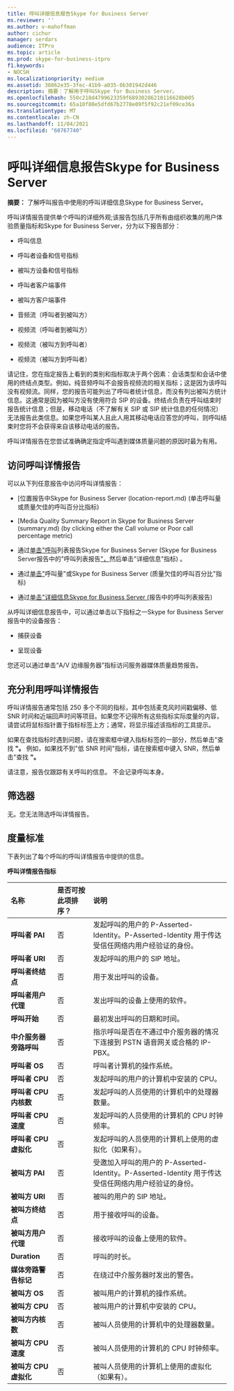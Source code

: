 ```yaml
---
title: 呼叫详细信息报告Skype for Business Server
ms.reviewer: ''
ms.author: v-mahoffman
author: cichur
manager: serdars
audience: ITPro
ms.topic: article
ms.prod: skype-for-business-itpro
f1.keywords:
- NOCSH
ms.localizationpriority: medium
ms.assetid: 38862e35-3fec-41b9-a035-0b301942d446
description: 摘要：了解用于呼叫Skype for Business Server。
ms.openlocfilehash: 550c218d4799623359f68930286210116628b005
ms.sourcegitcommit: 65a10f80e5dfd67b2778e09f5f92c21ef09ce36a
ms.translationtype: MT
ms.contentlocale: zh-CN
ms.lasthandoff: 11/04/2021
ms.locfileid: "60767740"
---
```

# <a name="call-detail-report-in-skype-for-business-server"></a>呼叫详细信息报告Skype for Business Server
 
**摘要：** 了解呼叫报告中使用的呼叫详细信息Skype for Business Server。
  
呼叫详情报告提供单个呼叫的详细外观;该报告包括几乎所有由组织收集的用户体验质量指标和Skype for Business Server，分为以下报告部分：
  
- 呼叫信息 
    
- 呼叫者设备和信号指标
    
- 被叫方设备和信号指标
    
- 呼叫者客户端事件
    
- 被叫方客户端事件
    
- 音频流（呼叫者到被叫方）
    
- 视频流（呼叫者到被叫方）
    
- 视频流（被叫方到呼叫者）
    
- 视频流（被叫方到呼叫者）
    
请记住，您在指定报告上看到的类别和指标取决于两个因素：会话类型和会话中使用的终结点类型。例如，纯音频呼叫不会报告视频流的相关指标；这是因为该呼叫没有视频流。同样，您的报告可能列出了呼叫者统计信息，而没有列出被叫方统计信息。这通常是因为被叫方没有使用符合 SIP 的设备。终结点负责在呼叫结束时报告统计信息；但是，移动电话（不了解有关 SIP 或 SIP 统计信息的任何情况）无法报告此类信息。如果您呼叫某人且此人用其移动电话应答您的呼叫，则呼叫结束时您将不会获得来自该移动电话的报告。
  
呼叫详情报告在您尝试准确确定指定呼叫遇到媒体质量问题的原因时最为有用。
  
## <a name="accessing-the-call-detail-report"></a>访问呼叫详情报告

可以从下列任意报告中访问呼叫详情报告：
  
- [位置报告中Skype for Business Server (location-report.md)  (单击呼叫量或质量欠佳的呼叫百分比指标) 
    
- [Media Quality Summary Report in Skype for Business Server (summary.md)  (by clicking either the Call volume or Poor call percentage metric) 
    
- 通过[单击"呼叫](comparison.md)列表报告Skype for Business Server (Skype for Business Server报告中的"呼叫列表报告["，](call-list-report-0.md)然后单击"详细信息"指标) 。
    
- 通过[单击"](server-performance.md)呼叫量"或Skype for Business Server (质量欠佳的呼叫百分比"指标) 
    
- 通过[单击"详细信息Skype for Business Server (](call-list-report-0.md)报告中的呼叫列表报告) 
    
从呼叫详细信息报告中，可以通过单击以下指标之[](device-report.md)一Skype for Business Server报告中的设备报告：
  
- 捕获设备
    
- 呈现设备
    
您还可以通过单击“A/V 边缘服务器”指标访问服务器媒体质量趋势报告。
  
## <a name="making-the-best-use-of-the-call-detail-report"></a>充分利用呼叫详情报告

呼叫详情报告通常包括 250 多个不同的指标，其中包括麦克风时间戳偏移、低 SNR 时间和近端回声时间等项目。如果您不记得所有这些指标实际度量的内容，请尝试将鼠标指针置于指标标签上方；通常，将显示描述该指标的工具提示。
  
如果在查找指标时遇到问题，请在搜索框中键入指标标签的一部分，然后单击"查找 **"。** 例如，如果找不到"低 SNR 时间"指标，请在搜索框中键入 SNR，然后单击"查找 **"。**
  
请注意，报告仅跟踪有关呼叫的信息。 不会记录呼叫本身。
  
## <a name="filters"></a>筛选器

无。您无法筛选呼叫详情报告。
  
## <a name="metrics"></a>度量标准

下表列出了每个呼叫的呼叫详情报告中提供的信息。
  
**呼叫详情报告指标**

|**名称**|**是否可按此项排序？**|**说明**|
|:-----|:-----|:-----|
|**呼叫者 PAI** <br/> |否  <br/> |发起呼叫的用户的 P-Asserted-Identity。P-Asserted-Identity 用于传达受信任网络内用户经验证的身份。  <br/> |
|**呼叫者 URI** <br/> |否  <br/> |发起呼叫的用户的 SIP 地址。  <br/> |
|**呼叫者终结点** <br/> |否  <br/> |用于发出呼叫的设备。  <br/> |
|**呼叫者用户代理** <br/> |否  <br/> |发出呼叫的设备上使用的软件。  <br/> |
|**呼叫开始** <br/> |否  <br/> |最初发出呼叫的日期和时间。  <br/> |
|**中介服务器旁路呼叫** <br/> |否  <br/> |指示呼叫是否在不通过中介服务器的情况下连接到 PSTN 语音网关或合格的 IP-PBX。  <br/> |
|**呼叫者 OS** <br/> |否  <br/> |呼叫者计算机的操作系统。  <br/> |
|**呼叫者 CPU** <br/> |否  <br/> |发起呼叫的用户的计算机中安装的 CPU。  <br/> |
|**呼叫者 CPU 内核数** <br/> |否  <br/> |发起呼叫的人员使用的计算机中的处理器数量。  <br/> |
|**呼叫者 CPU 速度** <br/> |否  <br/> |发起呼叫的人员使用的计算机的 CPU 时钟频率。  <br/> |
|**呼叫者 CPU 虚拟化** <br/> |否  <br/> |发起呼叫的人员使用的计算机上使用的虚拟化（如果有）。  <br/> |
|**被叫方 PAI** <br/> |否  <br/> |受邀加入呼叫的用户的 P-Asserted-Identity。P-Asserted-Identity 用于传达受信任网络内用户经验证的身份。  <br/> |
|**被叫方 URI** <br/> |否  <br/> |被叫的用户的 SIP 地址。  <br/> |
|**被叫方终结点** <br/> |否  <br/> |用于接收呼叫的设备。  <br/> |
|**被叫方用户代理** <br/> |否  <br/> |接收呼叫的设备上使用的软件。  <br/> |
|**Duration** <br/> |否  <br/> |呼叫的时长。  <br/> |
|**媒体旁路警告标记** <br/> |否  <br/> |在绕过中介服务器时发出的警告。  <br/> |
|**被叫方 OS** <br/> |否  <br/> |被叫用户的计算机的操作系统。  <br/> |
|**被叫方 CPU** <br/> |否  <br/> |被叫用户的计算机中安装的 CPU。  <br/> |
|**被叫方内核数** <br/> |否  <br/> |被叫人员使用的计算机中的处理器数量。  <br/> |
|**被叫方 CPU 速度** <br/> |否  <br/> |被叫人员使用的计算机的 CPU 时钟频率。  <br/> |
|**被叫方 CPU 虚拟化** <br/> |否  <br/> |被叫人员使用的计算机上使用的虚拟化（如果有）。  <br/> |
   

